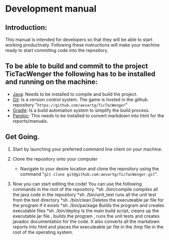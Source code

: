# Development manual

## Introduction:

This manual is intended for developers so that they will be able to start working productively. Following these instructions will make your machine ready to start commiting code into the repository. 

## To be able to build and commit to the project TicTacWenger the following has to be installed and running on the machine:

* [Java](https://www.java.com/en/download/): Needs to be installed to compile and build the project.
* [Git](https://git-scm.com/book/en/v2/Getting-Started-Installing-Git): Is a version control system. The game is hosted in the github repository "`https://github.com/aevartg/TicTacWenger`"
* [Gradle](https://gradle.org/gradle-download/?_ga=1.199802794.561824733.1477161886): Is a build automation system to simplify the build process.
* [Pandoc](http://pandoc.org/installing.html): This needs to be installed to convert markdown into html for the reports/manuals.


## Get Going. 
 
1. Start by launching your preferred command line client on your machine.

2. Clone the repository onto your computer
	* Navigate to your desire location and clone the repository using the command "`git clone git@github.com:aevartg/TicTacWenger.git`".

3. Now you can start editing the code! You can use the following commands in the root of the repository.
	*sh ./bin/compile compiles all the java code in the repository
	*sh ./bin/unit_test runs all the unit test from the test directory
	*sh ./bin/clean Deletes the executeable jar file for the program if it exists
	*sh ./bin/package Builds the program and creates executable files
	*sh ./bin/deploy  Is the main build script, cleans up the executable jar file , builds the program , runs the unit tests and creates javadoc documentation for the code. It also converts all the markdown reports into html and places the executeable jar file in the /tmp file in the root of the operating system.      


